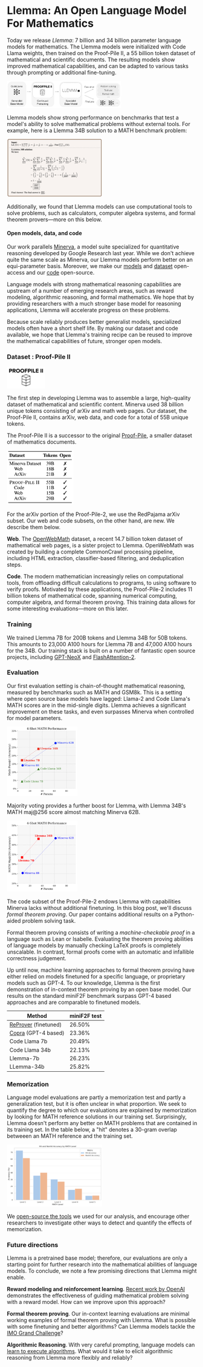 #   Llemma: An Open Language Model For Mathematics

<p float="left">
<!-- <img src="./llemma_logo.jpg" width="15%"/> -->
  
</p>




<!-- ![put sample model output here]() -->

Today we release *Llemma*: 7 billion and 34 billion parameter language models for mathematics. The Llemma models were initialized with Code Llama weights, then trained on the Proof-Pile II, a 55 billion token dataset of mathematical and scientific documents.
The resulting models show improved mathematical capabilities, and can be adapted to various tasks through prompting or additional fine-tuning.

<img src="./llemma_diagram.jpeg" width="60%"/>

Llemma models show strong performance on benchmarks that test a model's ability to solve mathematical problems without external tools. 
For example, here is a Llemma 34B solution to a MATH benchmark problem:

<img src="./llemma_output.png" width="50%"/>

Additionally, we found that Llemma models can use computational tools to solve problems, such as calculators, computer algebra systems, and formal theorem provers—more on this below.

#### Open models, data, and code
Our work parallels [Minerva](https://blog.research.google/2022/06/minerva-solving-quantitative-reasoning.html), a model suite specialized for quantitative reasoning developed by Google Research last year. While we don't achieve quite the same scale as Minerva, our Llemma models perform better on an equi-parameter basis. Moreover, we make our [models](https://huggingface.co/EleutherAI) and [dataset](https://huggingface.co/EleutherAI) open-access and our [code](https://github.com/EleutherAI/math-lm) open-source.

Language models with strong mathematical reasoning capabilities are upstream of a number of emerging research areas, such as reward modeling, algorithmic reasoning, and formal mathematics. We hope that by providing researchers with a much stronger base model for reasoning applications, Llemma will accelerate progress on these problems.

Because scale reliably produces better generalist models, specialized models often have a short shelf life. By making our dataset and code available, we hope that Llemma's training recipe can be reused to improve the mathematical capabilities of future, stronger open models. 



### Dataset : Proof-Pile II

<img src="./proofpile_logo.jpg" width="20%"/>


The first step in developing Llemma was to assemble a large, high-quality dataset of mathematical and scientific content. Minerva used 38 billion unique tokens consisting of arXiv and math web pages. Our dataset, the Proof-Pile II, contains arXiv, web data, and code for a total of 55B unique tokens. 

The Proof-Pile II is a successor to the original [Proof-Pile](https://huggingface.co/datasets/hoskinson-center/proof-pile), a smaller dataset of mathematics documents.

<img src="./dataset.png" width="35%"/>

For the arXiv portion of the Proof-Pile-2, we use the RedPajama arXiv subset. Our web and code subsets, on the other hand, are new. We describe them below.

**Web**. The [OpenWebMath](https://huggingface.co/datasets/open-web-math/open-web-math) dataset, a recent 14.7 billion token dataset of mathematical web pages, is a sister project to Llemma. OpenWebMath was created by building a complete CommonCrawl processing pipeline, including HTML extraction, classifier-based filtering, and deduplication steps. 

**Code**. The modern mathematician increasingly relies on computational tools, from offloading difficult calculations to programs, to using software to verify proofs. Motivated by these applications, the Proof-Pile-2 includes 11 billion tokens of mathematical code, spanning numerical computing, computer algebra, and formal theorem proving. This training data allows for some interesting evaluations—more on this later. 

### Training
We trained Llemma 7B for 200B tokens and Llemma 34B for 50B tokens. This amounts to 23,000 A100 hours for Llemma 7B and 47,000 A100 hours for the 34B. Our training stack is built on a number of fantastic open source projects, including [GPT-NeoX](https://github.com/EleutherAI/gpt-neox/tree/llemma) and [FlashAttention-2](https://github.com/Dao-AILab/flash-attention). 

### Evaluation
Our first evaluation setting is chain-of-thought mathematical reasoning, measured by benchmarks such as MATH and GSM8k. This is a setting where open source base models have lagged: Llama-2 and Code Llama's MATH scores are in the mid-single digits. Llemma achieves a significant improvement on these tasks, and even surpasses Minerva when controlled for model parameters. 

<img src="./plot.png" width="37%"/>

Majority voting provides a further boost for Llemma, with Llemma 34B's MATH maj@256 score almost matching Minerva 62B.

<img src="./plot_majk.png" width="37%"/>

The code subset of the Proof-Pile-2 endows Llemma with capabilities Minerva lacks without additional finetuning. In this blog post, we'll discuss *formal theorem proving*. Our paper contains additional results on a Python-aided problem solving task. 

Formal theorem proving consists of writing a *machine-checkable proof* in a language such as Lean or Isabelle. Evaluating the theorem proving abilities of language models by manually checking LaTeX proofs is completely unscalable. In contrast, formal proofs come with an automatic and infallible correctness judgement. 

Up until now, machine learning approaches to formal theorem proving have either relied on models finetuned for a specific language, or proprietary models such as GPT-4. To our knowledge, Llemma is the first demonstration of in-context theorem proving by an open base model. Our results on the standard miniF2F benchmark surpass GPT-4 based approaches and are comparable to finetuned models. 


| Method        | miniF2F test |
|---------------|--------------|
| [ReProver](https://leandojo.org/) (finetuned) | 26.50%       |
| [Copra](https://arxiv.org/abs/2310.04353) (GPT-4 based) | 23.36% |
| Code Llama 7b | 20.49%       |
| Code Llama 34b| 22.13%       |
| Llemma-7b     | 26.23%       |
| LLemma-34b    | 25.82%       |

### Memorization
Language model evaluations are partly a memorization test and partly a generalization test, but it is often unclear in what proportion. We seek to quantify the degree to which our evaluations are explained by memorization by looking for MATH reference solutions in our training set. Surprisingly, Llemma doesn't perform any better on MATH problems that are contained in its training set. In the table below, a "hit" denotes a 30-gram overlap betweeen an MATH reference and the training set. 

<img src="memorization.png" width="50%">

We [open-source the tools](https://github.com/wellecks/overlap) we used for our analysis, and encourage other researchers to investigate other ways to detect and quantify the effects of memorization. 

### Future directions 
Llemma is a pretrained base model; therefore, our evaluations are only a starting point for further research into the mathematical abilities of language models. To conclude, we note a few promising directions that Llemma might enable. 

**Reward modeling and reinforcement learning**. [Recent work by OpenAI](https://arxiv.org/abs/2305.20050) demonstrates the effectiveness of guiding mathematical problem solving with a reward model. How can we improve upon this approach?

**Formal theorem proving**. Our in-context learning evaluations are minimal working examples of formal theorem proving with Llemma. What is possible with some finetuning and better algorithms? Can Llemma models tackle the [IMO Grand Challenge](https://arxiv.org/abs/2305.20050)? 

**Algorithmic Reasoning**. With very careful prompting, language models can [learn to execute algorithms](https://arxiv.org/abs/2211.09066). What would it take to elicit algorithmic reasoning from Llemma more flexibly and reliably?
